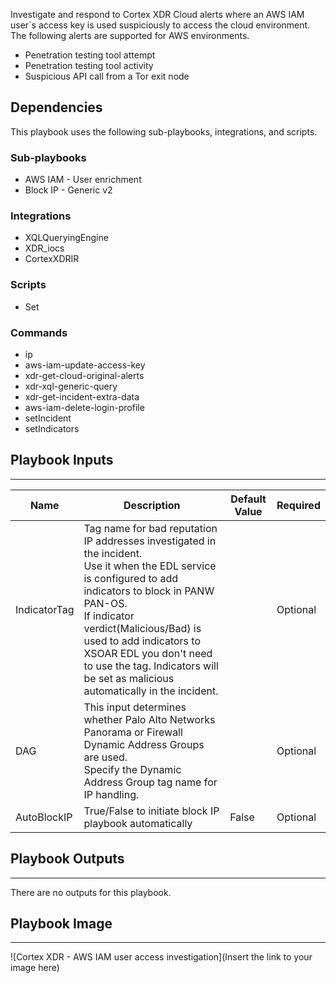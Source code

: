 Investigate and respond to Cortex XDR Cloud alerts where an AWS IAM user`s access key is used suspiciously to access the cloud environment. 
The following alerts are supported for AWS environments.
- Penetration testing tool attempt
- Penetration testing tool activity
- Suspicious API call from a Tor exit node


## Dependencies
This playbook uses the following sub-playbooks, integrations, and scripts.

### Sub-playbooks
* AWS IAM - User enrichment
* Block IP - Generic v2

### Integrations
* XQLQueryingEngine
* XDR_iocs
* CortexXDRIR

### Scripts
* Set

### Commands
* ip
* aws-iam-update-access-key
* xdr-get-cloud-original-alerts
* xdr-xql-generic-query
* xdr-get-incident-extra-data
* aws-iam-delete-login-profile
* setIncident
* setIndicators

## Playbook Inputs
---

| **Name** | **Description** | **Default Value** | **Required** |
| --- | --- | --- | --- |
| IndicatorTag | Tag name for bad reputation IP addresses investigated in the incident.<br/>Use it when the EDL service is configured to add indicators to block in PANW PAN-OS.<br/>If indicator verdict\(Malicious/Bad\) is used to add indicators to XSOAR EDL you don't need to use the tag. Indicators will be set as malicious automatically in the incident.<br/> |  | Optional |
| DAG | This input determines whether Palo Alto Networks Panorama or Firewall Dynamic Address Groups are used.<br/>Specify the Dynamic Address Group tag name for IP handling. |  | Optional |
| AutoBlockIP | True/False to initiate block IP playbook automatically  | False | Optional |

## Playbook Outputs
---
There are no outputs for this playbook.

## Playbook Image
---
![Cortex XDR - AWS IAM user access investigation](Insert the link to your image here)